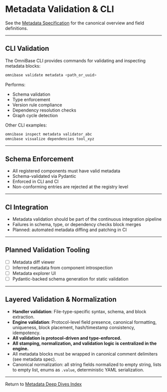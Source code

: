 # Metadata Validation & CLI

See the [Metadata Specification](../metadata.md) for the canonical overview and field definitions.

---

## CLI Validation

The OmniBase CLI provides commands for validating and inspecting metadata blocks:

```bash
omnibase validate metadata <path_or_uuid>
```
Performs:
- Schema validation
- Type enforcement
- Version rule compliance
- Dependency resolution checks
- Graph cycle detection

Other CLI examples:
```bash
omnibase inspect metadata validator_abc
omnibase visualize dependencies tool_xyz
```

---

## Schema Enforcement

- All registered components must have valid metadata
- Schema-validated via Pydantic
- Enforced in CLI and CI
- Non-conforming entries are rejected at the registry level

---

## CI Integration

- Metadata validation should be part of the continuous integration pipeline
- Failures in schema, type, or dependency checks block merges
- Planned: automated metadata diffing and patching in CI

---

## Planned Validation Tooling

- [ ] Metadata diff viewer
- [ ] Inferred metadata from component introspection
- [ ] Metadata explorer UI
- [ ] Pydantic-backed schema generation for static validation

---

## Layered Validation & Normalization

- **Handler validation**: File-type-specific syntax, schema, and block extraction.
- **Engine validation**: Protocol-level field presence, canonical formatting, uniqueness, block placement, hash/timestamp consistency, idempotency.
- **All validation is protocol-driven and type-enforced.**
- **All stamping, normalization, and validation logic is centralized in the engine.**
- All metadata blocks must be wrapped in canonical comment delimiters (see metadata spec).
- Canonical normalization: all string fields normalized to empty string, lists to empty list, enums as `.value`, deterministic YAML serialization.

---

Return to [Metadata Deep Dives Index](index.md) 